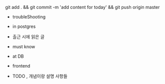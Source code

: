 


git add . && git commit -m 'add content for today' && git push origin master

- troubleShooting


- in postgres


- 출근 시에 읽은 글 





- must know 




- at DB 


- frontend


- TODO , 개념이랑 설명 사항들 


